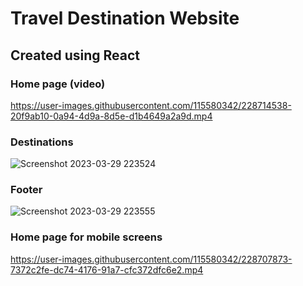 # Travel Destination Website 
## Created using React

### Home page (video)



https://user-images.githubusercontent.com/115580342/228714538-20f9ab10-0a94-4d9a-8d5e-d1b4649a2a9d.mp4














### Destinations

![Screenshot 2023-03-29 223524](https://user-images.githubusercontent.com/115580342/228714569-de0478a3-1610-4f78-b46e-a952edaba467.png)





### Footer

![Screenshot 2023-03-29 223555](https://user-images.githubusercontent.com/115580342/228714591-93d0dc1b-edfa-432a-89ba-473f0c292b3e.png)


### Home page for mobile screens




https://user-images.githubusercontent.com/115580342/228707873-7372c2fe-dc74-4176-91a7-cfc372dfc6e2.mp4

